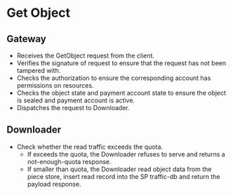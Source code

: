 # Get Object

## Gateway 
* Receives the GetObject request from the client.
* Verifies the signature of request to ensure that the request has not been tampered with.
* Checks the authorization to ensure the corresponding account has permissions on resources.
* Checks the object state and payment account state to ensure the object is sealed and payment account is active.
* Dispatches the request to Downloader.

## Downloader
* Check whether the read traffic exceeds the quota.
  * If exceeds the quota, the Downloader refuses to serve and returns a not-enough-quota response.
  * If smaller than quota, the Downloader read object data from the piece store, insert read record into the SP traffic-db and return the payload response.